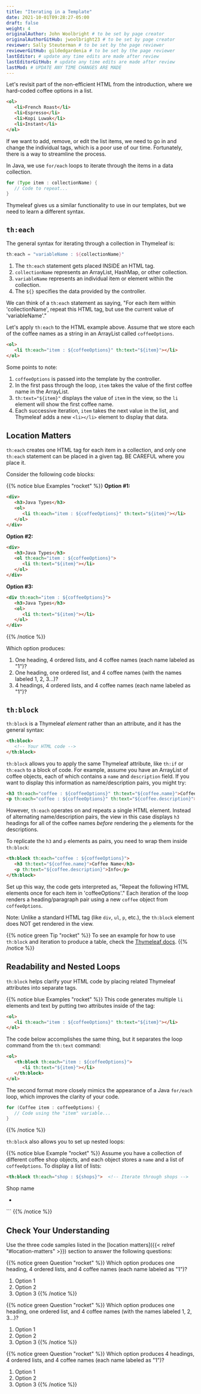 ```yaml
---
title: "Iterating in a Template"
date: 2021-10-01T09:28:27-05:00
draft: false
weight: 4
originalAuthor: John Woolbright # to be set by page creator
originalAuthorGitHub: jwoolbright23 # to be set by page creator
reviewer: Sally Steuterman # to be set by the page reviewer
reviewerGitHub: gildedgardenia # to be set by the page reviewer
lastEditor: # update any time edits are made after review
lastEditorGitHub: # update any time edits are made after review
lastMod: # UPDATE ANY TIME CHANGES ARE MADE
---
```


Let's revisit part of the non-efficient HTML from the introduction, where we hard-coded coffee options in a list.

```html
<ol>
   <li>French Roast</li>
   <li>Espresso</li>
   <li>Kopi Luwak</li>
   <li>Instant</li>
</ol>
```

If we want to add, remove, or edit the list items, we need to go in and change the individual tags, which is a poor use of our time. Fortunately, there is a way to streamline the process.

In Java, we use `for/each` loops to iterate through the items in a data collection.

```java
for (Type item : collectionName) {
   // Code to repeat...
}
```

Thymeleaf gives us a similar functionality to use in our templates, but we need to learn a different syntax.

## `th:each`

The general syntax for iterating through a collection in Thymeleaf is:

```groovy
th:each = "variableName : ${collectionName}"
```

1. The `th:each` statement gets placed INSIDE an HTML tag.
2. `collectionName` represents an ArrayList, HashMap, or other collection.
3. `variableName` represents an individual item or element within the collection.
4. The `${}` specifies the data provided by the controller.

We can think of a `th:each` statement as saying, "For each item within 'collectionName', repeat this HTML tag, but use the current value of 'variableName'."

Let's apply `th:each` to the HTML example above. Assume that we store each of the coffee names as a string in an ArrayList called `coffeeOptions`.

```html
<ol>
   <li th:each="item : ${coffeeOptions}" th:text="${item}"></li>
</ol>
```

Some points to note:

1. `coffeeOptions` is passed into the template by the controller.
2. In the first pass through the loop, `item` takes the value of the first coffee name in the ArrayList.
3. `th:text="${item}"` displays the value of `item` in the view, so the `li` element will show the first coffee name.
4. Each successive iteration, `item` takes the next value in the list, and Thymeleaf adds a new `<li></li>` element to display that data.

## Location Matters

`th:each` creates one HTML tag for each item in a collection, and only one `th:each` statement can be placed in a given tag. BE CAREFUL where you place it.

Consider the following code blocks:

{{% notice blue Examples "rocket" %}}
**Option #1:**

```html
<div>
   <h3>Java Types</h3>
   <ol>
      <li th:each="item : ${coffeeOptions}" th:text="${item}"></li>
   </ol>
</div>
```

**Option #2:**

```html
<div>
   <h3>Java Types</h3>
   <ol th:each="item : ${coffeeOptions}">
      <li th:text="${item}"></li>
   </ol>
</div>
```

**Option #3:**

```html
<div th:each="item : ${coffeeOptions}">
   <h3>Java Types</h3>
   <ol>
      <li th:text="${item}"></li>
   </ol>
</div>
```
{{% /notice %}}

Which option produces:

1. One heading, 4 ordered lists, and 4 coffee names (each name labeled as "1")?
2. One heading, one ordered list, and 4 coffee names (with the names labeled 1, 2, 3...)?
3. 4 headings, 4 ordered lists, and 4 coffee names (each name labeled as "1")?

## `th:block`

`th:block` is a Thymeleaf *element* rather than an attribute, and it has the general syntax:

```html
<th:block>
   <!-- Your HTML code -->
</th:block>
```

`th:block` allows you to apply the same Thymeleaf attribute, like `th:if` or `th:each` to a block of code. For example, assume you have an ArrayList of coffee objects, each of which contains a `name` and `description` field. If you want to display this information as name/description pairs, you might try:

```html
<h3 th:each="coffee : ${coffeeOptions}" th:text="${coffee.name}">Coffee Name</h3>
<p th:each="coffee : ${coffeeOptions}" th:text="${coffee.description}">Info</p>
```

However, `th:each` operates on and repeats a single HTML element. Instead of alternating name/description pairs, the view in this case displays `h3` headings for all of the coffee names *before* rendering the `p` elements for the descriptions.

To replicate the `h3` and `p` elements as pairs, you need to wrap them inside `th:block`:

```html
<th:block th:each="coffee : ${coffeeOptions}">
   <h3 th:text="${coffee.name}">Coffee Name</h3>
   <p th:text="${coffee.description}">Info</p>
</th:block>
```

Set up this way, the code gets interpreted as, "Repeat the following HTML elements once for each item in 'coffeeOptions'." Each iteration of the loop renders a heading/paragraph pair using a new `coffee` object from `coffeeOptions`.

Note: Unlike a standard HTML tag (like `div`, `ul`, `p`, etc.), the `th:block` element does NOT get rendered in the view.

{{% notice green Tip "rocket" %}}
To see an example for how to use `th:block` and iteration to produce a table, check the [Thymeleaf docs](https://www.thymeleaf.org/doc/tutorials/2.1/usingthymeleaf.html#synthetic-thblock-tag).
{{% /notice %}}

## Readability and Nested Loops

`th:block` helps clarify your HTML code by placing related Thymeleaf attributes into separate tags.

{{% notice blue Examples "rocket" %}}
This code generates multiple `li` elements and text by putting two attributes inside of the tag:

```html
<ol>
   <li th:each="item : ${coffeeOptions}" th:text="${item}"></li>
</ol>
```

The code below accomplishes the same thing, but it separates the loop command from the `th:text` command:

```html
<ol>
   <th:block th:each="item : ${coffeeOptions}">
      <li th:text="${item}"></li>
   </th:block>
</ol>
```

The second format more closely mimics the appearance of a Java `for/each` loop, which improves the clarity of your code.

```java
for (Coffee item : coffeeOptions) {
   // Code using the "item" variable...
}
```
{{% /notice %}}

`th:block` also allows you to set up nested loops:

{{% notice blue Example "rocket" %}}
Assume you have a collection of different coffee shop objects, and each object stores a `name` and a list of `coffeeOptions`. To display a list of lists:

```html
<th:block th:each="shop : ${shops}">  <!-- Iterate through shops -->


```
   <p th:text = "${shop.name}">Shop name</p>
   <ul>
      <!-- Iterate through coffeeOptions -->
      <th:block th:each = "flavor : shop.coffeeOptions">
         <li th:text="${flavor}"></li>
      </th:block>
   </ul>
</th:block>
```
{{% /notice %}}

## Check Your Understanding

Use the three code samples listed in the [location matters]({{< relref "#location-matters" >}}) section to answer the following questions:

{{% notice green Question "rocket" %}}
Which option produces one heading, 4 ordered lists, and 4 coffee names (each name labeled as "1")?

1. Option 1
2. Option 2
3. Option 3
{{% /notice %}}

{{% notice green Question "rocket" %}}
Which option produces one heading, one ordered list, and 4 coffee names (with the names labeled 1, 2, 3...)?

1. Option 1
2. Option 2
3. Option 3
{{% /notice %}}

{{% notice green Question "rocket" %}}
Which option produces 4 headings, 4 ordered lists, and 4 coffee names (each name labeled as "1")?

1. Option 1
2. Option 2
3. Option 3
{{% /notice %}}
